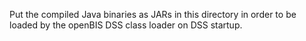 Put the compiled Java binaries as JARs in this directory in order
to be loaded by the openBIS DSS class loader on DSS startup.